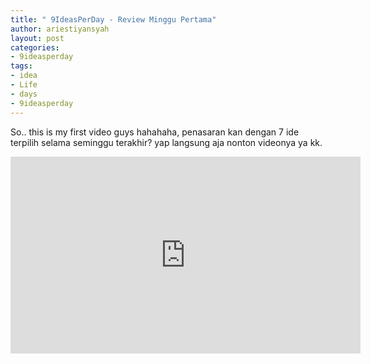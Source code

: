 ```yaml
---
title: " 9IdeasPerDay - Review Minggu Pertama"
author: ariestiyansyah
layout: post
categories:
- 9ideasperday
tags:
- idea
- Life
- days
- 9ideasperday
---
```


So.. this is my first video guys hahahaha, penasaran kan dengan 7 ide terpilih selama seminggu terakhir? yap langsung aja nonton videonya ya kk.

<iframe width="560" height="315" src="https://www.youtube.com/embed/sI4PfC2ykcw?rel=0?ecver=1" frameborder="0" allowfullscreen></iframe>
